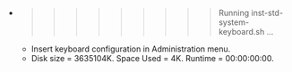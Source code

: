 * >>>>>>>>> Running inst-std-system-keyboard.sh ...
  * Insert keyboard configuration in Administration menu.
  * Disk size = 3635104K. Space Used = 4K. Runtime = 00:00:00:00.
